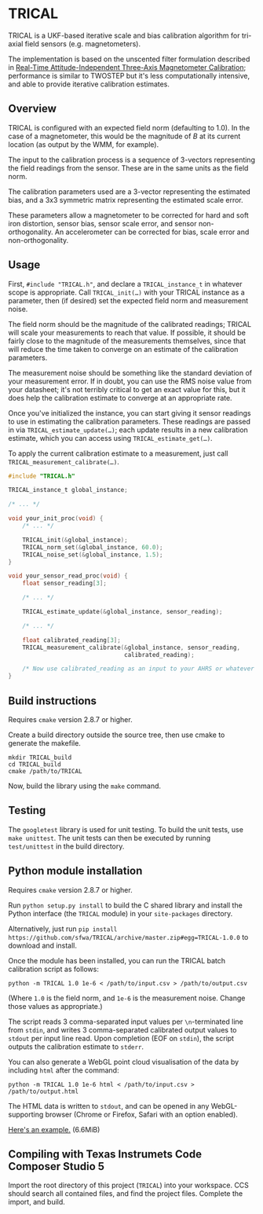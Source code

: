 # TRICAL

TRICAL is a UKF-based iterative scale and bias calibration algorithm for
tri-axial field sensors (e.g. magnetometers).

The implementation is based on the unscented filter formulation described in
[Real-Time Attitude-Independent Three-Axis Magnetometer Calibration][1];
performance is similar to TWOSTEP but it's less computationally intensive, and
able to provide iterative calibration estimates.

[1]: http://www.acsu.buffalo.edu/~johnc/mag_cal05.pdf


## Overview

TRICAL is configured with an expected field norm (defaulting to 1.0). In the
case of a magnetometer, this would be the magnitude of _B_ at its current
location (as output by the WMM, for example).

The input to the calibration process is a sequence of 3-vectors representing
the field readings from the sensor. These are in the same units as the field
norm.

The calibration parameters used are a 3-vector representing the estimated
bias, and a 3x3 symmetric matrix representing the estimated scale error.

These parameters allow a magnetometer to be corrected for hard and soft iron
distortion, sensor bias, sensor scale error, and sensor non-orthogonality. An
accelerometer can be corrected for bias, scale error and non-orthogonality.

## Usage

First, `#include "TRICAL.h"`, and declare a `TRICAL_instance_t` in whatever
scope is appropriate. Call `TRICAL_init(…)` with your TRICAL instance as a
parameter, then (if desired) set the expected field norm and measurement
noise.

The field norm should be the magnitude of the calibrated readings; TRICAL will
scale your measurements to reach that value. If possible, it should be fairly
close to the magnitude of the measurements themselves, since that will reduce
the time taken to converge on an estimate of the calibration parameters.

The measurement noise should be something like the standard deviation of your
measurement error. If in doubt, you can use the RMS noise value from your
datasheet; it's not terribly critical to get an exact value for this, but it
does help the calibration estimate to converge at an appropriate rate.

Once you've initialized the instance, you can start giving it sensor readings
to use in estimating the calibration parameters. These readings are passed in
via `TRICAL_estimate_update(…)`; each update results in a new calibration
estimate, which you can access using `TRICAL_estimate_get(…)`.

To apply the current calibration estimate to a measurement, just call
`TRICAL_measurement_calibrate(…)`.

```c
#include "TRICAL.h"

TRICAL_instance_t global_instance;

/* ... */

void your_init_proc(void) {
    /* ... */

    TRICAL_init(&global_instance);
    TRICAL_norm_set(&global_instance, 60.0);
    TRICAL_noise_set(&global_instance, 1.5);
}

void your_sensor_read_proc(void) {
    float sensor_reading[3];

    /* ... */

    TRICAL_estimate_update(&global_instance, sensor_reading);

    /* ... */

    float calibrated_reading[3];
    TRICAL_measurement_calibrate(&global_instance, sensor_reading,
                                 calibrated_reading);

    /* Now use calibrated_reading as an input to your AHRS or whatever */
}
```

## Build instructions

Requires `cmake` version 2.8.7 or higher.

Create a build directory outside the source tree, then use cmake to generate
the makefile.

```
mkdir TRICAL_build
cd TRICAL_build
cmake /path/to/TRICAL
```

Now, build the library using the `make` command.


## Testing

The `googletest` library is used for unit testing. To build the unit tests,
use `make unittest`. The unit tests can then be executed by running
`test/unittest` in the build directory.


## Python module installation

Requires `cmake` version 2.8.7 or higher.

Run `python setup.py install` to build the C shared library and install the
Python interface (the `TRICAL` module) in your `site-packages` directory.

Alternatively, just run `pip install https://github.com/sfwa/TRICAL/archive/master.zip#egg=TRICAL-1.0.0`
to download and install.

Once the module has been installed, you can run the TRICAL batch calibration
script as follows:

```
python -m TRICAL 1.0 1e-6 < /path/to/input.csv > /path/to/output.csv
```

(Where `1.0` is the field norm, and `1e-6` is the measurement noise. Change
those values as appropriate.)

The script reads 3 comma-separated input values per `\n`-terminated line from
`stdin`, and writes 3 comma-separated calibrated output values to `stdout` per
input line read. Upon completion (EOF on `stdin`), the script outputs the
calibration estimate to `stderr`.

You can also generate a WebGL point cloud visualisation of the data by
including `html` after the command:

```
python -m TRICAL 1.0 1e-6 html < /path/to/input.csv > /path/to/output.html
```

The HTML data is written to `stdout`, and can be opened in any
WebGL-supporting browser (Chrome or Firefox, Safari with an option enabled).

[Here's an example.](http://au.tono.my/log/trical-visualisation.html) (6.6MiB)


## Compiling with Texas Instrumets Code Composer Studio 5

Import the root directory of this project (`TRICAL`) into your workspace. CCS
should search all contained files, and find the project files. Complete the
import, and build.

